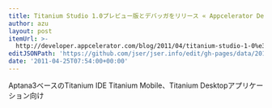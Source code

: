 ```yaml
---
title: Titanium Studio 1.0プレビュー版とデバッガをリリース « Appcelerator Developer Center
author: azu
layout: post
itemUrl: >-
  http://developer.appcelerator.com/blog/2011/04/titanium-studio-1-0%e3%83%97%e3%83%ac%e3%83%93%e3%83%a5%e3%83%bc%e7%89%88%e3%81%a8%e3%83%87%e3%83%90%e3%83%83%e3%82%ac%e3%82%92%e3%83%aa%e3%83%aa%e3%83%bc%e3%82%b9.html?lang=ja
editJSONPath: 'https://github.com/jser/jser.info/edit/gh-pages/data/2011/04/index.json'
date: '2011-04-25T07:54:00+00:00'
---
```

Aptana3ベースのTitanium IDE
Titanium Mobile、Titanium Desktopアプリケーション向け
